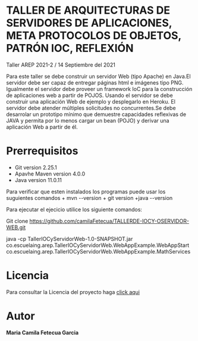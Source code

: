 # TALLER DE ARQUITECTURAS DE SERVIDORES DE APLICACIONES, META PROTOCOLOS DE OBJETOS, PATRÓN IOC, REFLEXIÓN
Taller AREP 2021-2 / 14 Septiembre del 2021

Para este taller se debe construir un servidor Web (tipo Apache) en Java.El servidor debe ser capaz de entregar páginas html e imágenes tipo PNG. 
Igualmente el servidor debe proveer un framework IoC para la construcción de aplicaciones web a partir de POJOS. Usando el servidor se debe construir una aplicación
Web de ejemplo y desplegarlo en Heroku. El servidor debe atender múltiples solicitudes no concurrentes.Se debe desarrolar un prototipo mínimo que demuestre 
capacidades reflexivas de JAVA y permita por lo menos cargar un bean (POJO) y derivar una aplicación Web a partir de él.

# Prerrequisitos 
  + Git version 2.25.1
  + Apavhe Maven version 4.0.0
  + Java version 11.0.11
  
 Para verificar que esten instalados los programas puede usar los suguientes comandos
    + mvn --version
    + git version
    +java --version
    
    
   Para ejecutar el ejecicio utilice los siguiente comandos:
   
   Git clone https://github.com/camilaFetecua/TALLERDE-IOCY-OSERVIDOR-WEB.git
   
   java -cp TallerIOCyServidorWeb-1.0-SNAPSHOT.jar  co.escuelaing.arep.TallerIOCyServidorWeb.WebAppExample.WebAppStart
   co.escuelaing.arep.TallerIOCyServidorWeb.WebAppExample.MathServices
    
   # Licencia

  Para consultar la Licencia del proyecto haga [click aqui](https://github.com/camilaFetecua/TALLERDE-IOCY-OSERVIDOR-WEB/blob/master/LICENSE)
  
  
# Autor 
  **Maria Camila Fetecua Garcia** 
